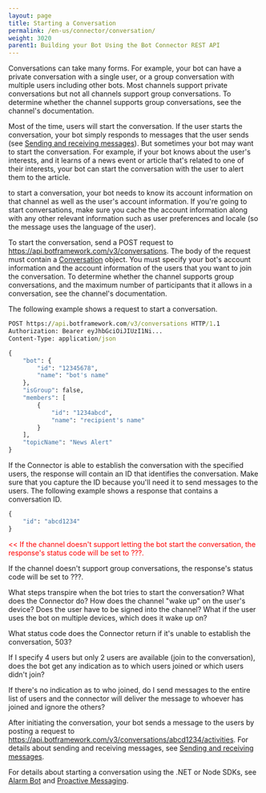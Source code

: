 ```yaml
---
layout: page
title: Starting a Conversation
permalink: /en-us/connector/conversation/
weight: 3020
parent1: Building your Bot Using the Bot Connector REST API
---
```


Conversations can take many forms. For example, your bot can have a private conversation with a single user, or a group conversation with multiple users including other bots. Most channels support private conversations but not all channels support group conversations. To determine whether the channel supports group conversations, see the channel's documentation. 

Most of the time, users will start the conversation. If the user starts the conversation, your bot simply responds to messages that the user sends (see [Sending and receiving messages](../messages)). But sometimes your bot may want to start the conversation. For example, if your bot knows about the user's interests, and it learns of a news event or article that's related to one of their interests, your bot can start the conversation with the user to alert them to the article.

to start a conversation, your bot needs to know its account information on that channel as well as the user's account information. If you're going to start conversations, make sure you cache the account information along with any other relevant information such as user preferences and locale (so the message uses the language of the user).

To start the conversation, send a POST request to https://api.botframework.com/v3/conversations. The body of the request must contain a [Conversation](../reference/#conversation-object) object. You must specify your bot's account information and the account information of the users that you want to join the conversation. To determine whether the channel supports group conversations, and the maximum number of participants that it allows in a conversation, see the channel's documentation. 

The following example shows a request to start a conversation.

```cmd
POST https://api.botframework.com/v3/conversations HTTP/1.1
Authorization: Bearer eyJhbGciOiJIUzI1Ni...
Content-Type: application/json

{
    "bot": {
        "id": "12345678",
        "name": "bot's name"
    },
    "isGroup": false,
    "members": [
        {
            "id": "1234abcd",
            "name": "recipient's name"
        }
    ],
    "topicName": "News Alert"
}
```

If the Connector is able to establish the conversation with the specified users, the response will contain an ID that identifies the conversation. Make sure that you capture the ID because you'll need it to send messages to the users. The following example shows a response that contains a conversation ID.

```cmd
{
    "id": "abcd1234"
}
```
<span style="color:red"><<
If the channel doesn't support letting the bot start the conversation, the response's status code will be set to ???.

If the channel doesn't support group conversations, the response's status code will be set to ???.

What steps transpire when the bot tries to start the conversation? What does the Connector do? How does the channel "wake up" on the user's device? Does the user have to be signed into the channel? What if the user uses the bot on multiple devices, which does it wake up on?

What status code does the Connector return if it's unable to establish the conversation, 503?

If I specify 4 users but only 2 users are available (join to the conversation), does the bot get any indication as to which users joined or which users didn't join?

If there's no indication as to who joined, do I send messages to the entire list of users and the connector will deliver the message to whoever has joined and ignore the others?
>></span>


After initiating the conversation, your bot sends a message to the users by posting a request to https://api.botframework.com/v3/conversations/abcd1234/activities. For details about sending and receiving messages, see [Sending and receiving messages](../messages).

For details about starting a conversation using the .NET or Node SDKs, see [Alarm Bot](/en-us/csharp/builder/sdkreference/dialogs.html#alarmBot) and [Proactive Messaging](en-us/node/builder/chat/UniversalBot/#proactive-messaging). 
